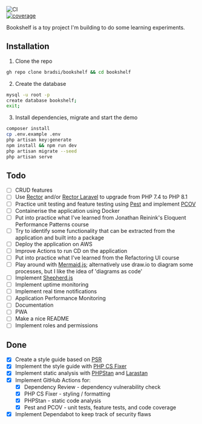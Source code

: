![CI](https://github.com/bradsi/bookshelf/actions/workflows/tests-and-coverage.yaml/badge.svg)  
[![coverage](https://codecov.io/gh/bradsi/bookshelf/branch/main/graph/badge.svg?token=LR0D234IJQ)](https://codecov.io/gh/bradsi/bookshelf)

Bookshelf is a toy project I'm building to do some learning experiments.

## Installation
1) Clone the repo
```bash
gh repo clone bradsi/bookshelf && cd bookshelf
```

2) Create the database
```bash
mysql -u root -p
create database bookshelf;
exit;
```

3) Install dependencies, migrate and start the demo
```bash
composer install
cp .env.example .env
php artisan key:generate
npm install && npm run dev
php artisan migrate --seed
php artisan serve
```


## Todo
- [ ] CRUD features
- [ ] Use [Rector](https://github.com/rectorphp/rector) and/or [Rector Laravel](https://github.com/rectorphp/rector-laravel) to upgrade from PHP 7.4 to PHP 8.1
- [ ] Practice unit testing and feature testing using [Pest](https://github.com/pestphp/pest) and implement [PCOV](https://github.com/krakjoe/pcov)
- [ ] Containerise the application using Docker
- [ ] Put into practice what I've learned from Jonathan Reinink's Eloquent Performance Patterns course
- [ ] Try to identify some functionality that can be extracted from the application and built into a package
- [ ] Deploy the application on AWS
- [ ] Improve Actions to run CD on the application
- [ ] Put into practice what I've learned from the Refactoring UI course
- [ ] Play around with [Mermaid.js](https://github.com/mermaid-js/mermaid); alternatively use draw.io to diagram some processes, but I like the idea of 'diagrams as code'
- [ ] Implement [Shepherd.js](https://github.com/shipshapecode/shepherd)
- [ ] Implement uptime monitoring
- [ ] Implement real time notifications
- [ ] Application Performance Monitoring
- [ ] Documentation
- [ ] PWA
- [ ] Make a nice README
- [ ] Implement roles and permissions

## Done
- [x] Create a style guide based on [PSR](https://www.php-fig.org/psr/)
- [x] Implement the style guide with [PHP CS Fixer](https://github.com/FriendsOfPHP/PHP-CS-Fixer)
- [x] Implement static analysis with [PHPStan](https://github.com/phpstan/phpstan) and [Larastan](https://github.com/nunomaduro/larastan)
- [x] Implement GitHub Actions for:
  - [x] Dependency Review - dependency vulnerability check
  - [x] PHP CS Fixer - styling / formatting
  - [x] PHPStan - static code analysis
  - [x] Pest and PCOV - unit tests, feature tests, and code coverage
- [x] Implement Dependabot to keep track of security flaws
